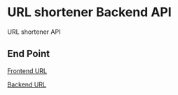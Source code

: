 # URL shortener Backend API

URL shortener API

## End Point

[Frontend URL](https://password-reset-blog.netlify.app/)

[Backend URL](https://urlshortener-backend-kd64.onrender.com/)
